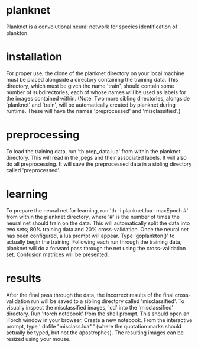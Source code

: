 # planknet
Planknet is a convolutional neural network for species identification of plankton.

# installation
For proper use, the clone of the planknet directory on your local machine must be placed alongside a directory containing the training data.  This directory, which must be given the name 'train', should contain some number of subdirectories, each of whose names will be used as labels for the images contained within.  (Note:  Two more sibling directories, alongside 'planknet' and 'train', will be automatically created by planknet during runtime.  These will have the names 'preprocessed' and 'misclassified'.)

# preprocessing
To load the training data, run 'th prep_data.lua' from within the planknet directory.  This will read in the jpegs and their associated labels.  It will also do all preprocessing.  It will save the preprocessed data in a sibling directory called 'preprocessed'.

# learning
To prepare the neural net for learning, run 'th -i planknet.lua -maxEpoch #' from within the planknet directory, where '#' is the number of times the neural net should train on the data.  This will automatically split the data into two sets; 80% training data and 20% cross-validation.  Once the neural net has been configured, a lua prompt will appear.  Type 'goplankton()' to actually begin the training.  Following each run through the training data, planknet will do a forward pass through the net using the cross-validation set.  Confusion matrices will be presented.

# results
After the final pass through the data, the incorrect results of the final cross-validation run will be saved to a sibling directory called 'misclassified'.  To visually inspect the misclassified images, 'cd' into the 'misclassified' directory.  Run 'itorch notebook' from the shell prompt.  This should open an iTorch window in your browser.  Create a new notebook.  From the interactive prompt, type ' dofile "misclass.lua" ' (where the quotation marks should actually be typed, but not the apostrophes).  The resulting images can be resized using your mouse.



